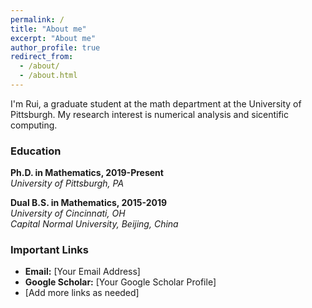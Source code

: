 ```yaml
---
permalink: /
title: "About me"
excerpt: "About me"
author_profile: true
redirect_from: 
  - /about/
  - /about.html
---
```

I'm Rui, a graduate student at the math department at the University of Pittsburgh. My research interest is numerical analysis and sicentific computing.


### Education
**Ph.D. in Mathematics, 2019-Present** <br />
*University of Pittsburgh, PA* 

**Dual B.S. in Mathematics, 2015-2019** <br />
*University of Cincinnati, OH* <br />
*Capital Normal University, Beijing, China*


### Important Links
- **Email:** [Your Email Address]
- **Google Scholar:** [Your Google Scholar Profile]
- [Add more links as needed]

